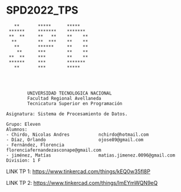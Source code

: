 # SPD2022_TPS
       **       *****      *****
     ******     *******    *******
     **  **     **   **    **    ** 
      **        **  ***    **    **
       **       ******     **    **
        **      ***        **    **
     **  **     ***        **    **
     ******     ***        *******
       **       ***        *****




            UNIVERSIDAD TECNOLOGICA NACIONAL
            Facultad Regional Avellaneda
            Tecnicatura Superior en Programación
            
    Asignatura: Sistema de Procesamiento de Datos.
    
    Grupo: Eleven
    Alumnos: 
    - Chirdo, Nicolas Andres           nchirdo@hotmail.com
    - Díaz, Orlando                    ojose89@gmail.com
    - Fernández, Florencia             florenciafernandezasconape@gmail.com
    - jiménez, Matías                  matias.jimenez.0096@gmail.com
    Division: 1 F

LINK TP 1: https://www.tinkercad.com/things/kEQ0w35fl8P

LINK TP 2: https://www.tinkercad.com/things/lmEYmWQN9eQ
